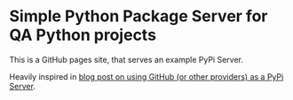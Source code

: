 # Simple Python Package Server for QA Python projects

This is a GitHub pages site, that serves an example PyPi Server.

Heavily inspired in [blog post on using GitHub (or other providers) as a PyPi Server](
https://medium.freecodecamp.org/how-to-use-github-as-a-pypi-server-1c3b0d07db2).

